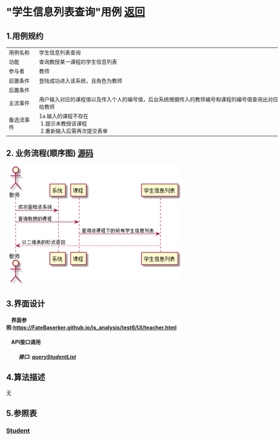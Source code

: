 # "学生信息列表查询"用例 <a href="https://github.com/FateBerserker/is_analysis/tree/master/test6">返回</a>
## 1.用例规约
<table cellspacing="0" style="width:900px;">
<tr>
	<td>用例名称</td>
	<td>学生信息列表查询</td>	
</tr>
<tr>
	<td>功能</td>
	<td>查询教授某一课程的学生信息列表</td>	
</tr>
<tr>
	<td>参与者</td>
	<td>教师</td>	
</tr>
<tr>
	<td>前置条件</td>
	<td>登陆成功进入该系统，且角色为教师</td>	
</tr>
<tr>
	<td>后置条件</td>
	<td></td>	
</tr>
<tr>
	<td>主流事件</td>
	<td>
	用户输入对应的课程值以及传入个人的编号值，后台系统根据传入的教师编号和课程的编号值查询出对应下的学生信息列表，返回给教师
	</td>	
</tr>
<tr>
	<td>备选流事件</td>
	<td>
	1a.输入的课程不存在 <br> 
	 &nbsp;1.提示未教授该课程<br>    
	 &nbsp;2.重新输入后需再次提交表单<br>
	</td>	
</tr>
	
</table>		


## 2. 业务流程(顺序图)  <a href="../src/queryStudentList.puml">源码</a>

<img src="../images/studentListInfo.png"/>


## 3.界面设计
#### &nbsp;&nbsp;&nbsp;&nbsp;界面参照:<a href="../UI/teacher.html">https://FateBaserker.github.io/is_analysis/test6/UI/teacher.html</a>
#### &nbsp;&nbsp;&nbsp;&nbsp;API接口调用
##### &nbsp;&nbsp;&nbsp;&nbsp;&nbsp;&nbsp;&nbsp;&nbsp;&nbsp;&nbsp;接口: <a href="../接口/queryStudentList.md">queryStudentList</a>

## 4.算法描述
无

## 5.参照表
### <a href="../数据库表设计.md#student">Student</a>



